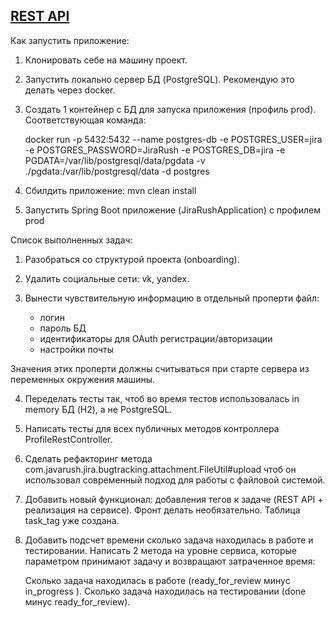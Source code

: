 ## [REST API](http://localhost:8080/doc)

Как запустить приложение:

1. Клонировать себе на машину проект.

2. Запустить локально сервер БД (PostgreSQL). Рекомендую это делать через docker.

3. Создать 1 контейнер с БД для запуска приложения (профиль prod). Соответствующая команда:

    docker run -p 5432:5432 --name postgres-db -e POSTGRES_USER=jira -e POSTGRES_PASSWORD=JiraRush -e POSTGRES_DB=jira -e PGDATA=/var/lib/postgresql/data/pgdata -v ./pgdata:/var/lib/postgresql/data -d postgres

4. Сбилдить приложение: mvn clean install

5. Запустить Spring Boot приложение (JiraRushApplication) с профилем prod


Список выполненных задач:

1. Разобраться со структурой проекта (onboarding).

2. Удалить социальные сети: vk, yandex.

3. Вынести чувствительную информацию в отдельный проперти файл:

    - логин
    - пароль БД
    - идентификаторы для OAuth регистрации/авторизации
    - настройки почты

Значения этих проперти должны считываться при старте сервера из переменных окружения машины. 

4. Переделать тесты так, чтоб во время тестов использовалась in memory БД (H2), а не PostgreSQL. 

5. Написать тесты для всех публичных методов контроллера ProfileRestController. 

6. Сделать рефакторинг метода com.javarush.jira.bugtracking.attachment.FileUtil#upload чтоб он использовал современный подход для работы с файловой системой.

7. Добавить новый функционал: добавления тегов к задаче (REST API + реализация на сервисе). Фронт делать необязательно. Таблица task_tag уже создана.

8. Добавить подсчет времени сколько задача находилась в работе и тестировании. Написать 2 метода на уровне сервиса, которые параметром принимают задачу и возвращают затраченное время:

    Сколько задача находилась в работе (ready_for_review минус in_progress ).
    Сколько задача находилась на тестировании (done минус ready_for_review). 